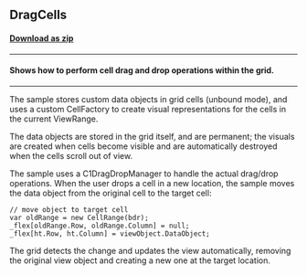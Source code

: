 ## DragCells
#### [Download as zip](https://grapecity.github.io/DownGit/#/home?url=https://github.com/GrapeCity/ComponentOne-WPF-Samples/tree/master/NET_4.5.2/C1.WPF.FlexGrid/CS/DragCells)
____
#### Shows how to perform cell drag and drop operations within the grid.
____
The sample stores custom data objects in grid cells (unbound mode), and uses
a custom CellFactory to create visual representations for the cells in the
current ViewRange.

The data objects are stored in the grid itself, and are permanent; the 
visuals are created when cells become visible and are automatically
destroyed when the cells scroll out of view.

The sample uses a C1DragDropManager to handle the actual drag/drop operations.
When the user drops a cell in a new location, the sample moves the data
object from the original cell to the target cell:

	// move object to target cell 
	var oldRange = new CellRange(bdr);
	_flex[oldRange.Row, oldRange.Column] = null;
	_flex[ht.Row, ht.Column] = viewObject.DataObject;

The grid detects the change and updates the view automatically, removing
the original view object and creating a new one at the target location.
